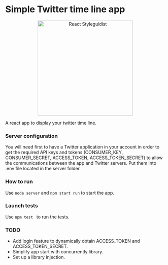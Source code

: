 # Simple Twitter time line app

<p align="center">
<img src="https://raw.githubusercontent.com/KevinRupper/simple-twitter-feed/master/resources/app" alt="React Styleguidist" width="300">
</p>

A react app to display your twitter time line.

### Server configuration

You will need first to have a Twitter application in your account in order to get the required API keys and tokens (CONSUMER_KEY, CONSUMER_SECRET, ACCESS_TOKEN, ACCESS_TOKEN_SECRET) to allow the communications between the app and Twitter servers. Put them into .env file located in the server folder.

### How to run

Use  ``` node server ``` and ``` npm start run ``` to start the app.

### Launch tests

Use ```npm test ``` to run the tests.

### TODO

 - Add login feature to dynamically obtain ACCESS_TOKEN and ACCESS_TOKEN_SECRET.
 - Simplify app start with concurrently library.
 - Set up a library injection.

